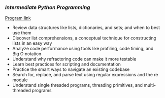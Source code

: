 <h3><em>Intermediate Python Programming</em></h3>
<a href='http://shop.oreilly.com/product/0636920049852.do'>Program link</a>


<ul>
<li>Review data structures like lists, dictionaries, and sets; and when to best use them</li>

<li>Discover list comprehensions, a conceptual technique for constructing lists in an easy way</li>

<li>Analyze code performance using tools like profiling, code timing, and Big O notation</li>

<li>Understand why refractoring code can make it more testable</li>

<li>Learn best practices for scripting and documentation</li>

<li>Practice the smart ways to navigate an existing codebase</li>

<li>Search for, replace, and parse text using regular expressions and the re module</li>

<li>Understand single threaded programs, threading primitives, and multi-threaded programs</li>
<ul>
